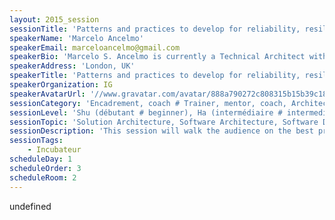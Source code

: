 ```yaml
---
layout: 2015_session
sessionTitle: 'Patterns and practices to develop for reliability, resilience and performance'
speakerName: 'Marcelo Ancelmo'
speakerEmail: marceloancelmo@gmail.com
speakerBio: 'Marcelo S. Ancelmo is currently a Technical Architect with IG, delivering tangible solutions with a specific focus on software architecture, middleware platforms, performance management and DevOps. In more than twelve years of practical IT field experience, I assisted, supported, mentored, and enabled teams with their IT application infrastructure, architecture, development, implementation, and operations challenges.'
speakerAddress: 'London, UK'
speakerTitle: 'Patterns and practices to develop for reliability, resilience and performance'
speakerOrganization: IG
speakerAvatarUrl: '//www.gravatar.com/avatar/888a790272c808315b15b39c1857bfd7?size=200&default=mm'
sessionCategory: 'Encadrement, coach # Trainer, mentor, coach, Architecte # Architect, Développeur # Developer, Autre # Other'
sessionLevel: 'Shu (débutant # beginner), Ha (intermédiaire # intermediate), Ri (avancé # advanced)'
sessionTopic: 'Solution Architecture, Software Architecture, Software Design, Design Patterns, Best Practices'
sessionDescription: 'This session will walk the audience on the best practices to follow to deliver reliable, production ready software. From the team empowerment, use of agile methods, enforcement of engineering practices, to making the right architectural decisions, it will be presented the best techniques that can be used through all the software development lifecycle to guarantee the delivery of reliable and resilient software.'
sessionTags:
    - Incubateur
scheduleDay: 1
scheduleOrder: 3
scheduleRoom: 2
---
```


undefined
